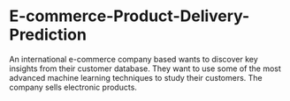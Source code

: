 # E-commerce-Product-Delivery-Prediction
An international e-commerce company based wants to discover key insights from their customer database. They want to use some of the most advanced machine learning techniques to study their customers. The company sells electronic products.
